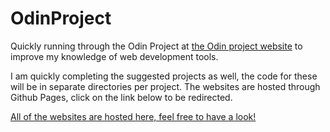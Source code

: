 # OdinProject
Quickly running through the Odin Project at [the Odin project website](theodinproject.com) to improve my knowledge of web development tools. 

I am quickly completing the suggested projects as well, the code for these will be in separate directories per project. The websites are hosted through Github Pages, click on the link below to be redirected. 

[All of the websites are hosted here, feel free to have a look!](https://siued.github.io/OdinProject)
